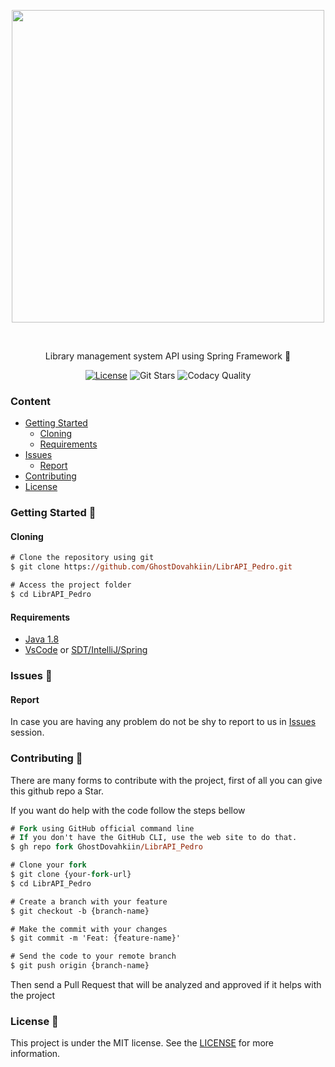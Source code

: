 <!--
    Thank you for reading this
    If you´re having any problem with this project please contact in the issues session
-->

<!-- VARS -->

[license-badge]: https://img.shields.io/github/license/GhostDovahkiin/LibrAPI_Pedro?color=%238257E5
[star-badge]: https://img.shields.io/github/stars/GhostDovahkiin/LibrAPI_Pedro?color=8257E5&logo=github
[last-commit-badge]: https://img.shields.io/github/last-commit/GhostDovahkiin/LibrAPI_Pedro?color=%238257E5
[codacy-badge]: https://app.codacy.com/project/badge/Grade/b2d32fa731984f3e9c3eaa814861c9db
[license-url]: https://github.com/GhostDovahkiin/LibrAPI_Pedro/blob/master/LICENSE
[issues-url]: https://github.com/GhostDovahkiin/LibrAPI_Pedro/issues/
[java-url]: https://nodejs.org/en
[vscode-url]: https://code.visualstudio.com/
[spring-url]: https://spring.io/
[expo-url]: https://expo.io/

<!-- VARS -->

<div align="center">

<img width="500px" align="center" src="https://raw.githubusercontent.com/ayty-org/LibrAPI_Pedro/main/assets/Librapi.gif?token=AF2NW5AMVIJU2P5O7CZNND3AB5VXK"></img>

</div>

<br>
<p align="center">
    Library management system API using Spring Framework 🚀
</p>

<div align="center">  
    
[![License][license-badge]][license-url]
![Git Stars][star-badge]
![Codacy Quality][codacy-badge]
</div>

### Content

- [Getting Started](#Getting-Started-)
  - [Cloning](#Cloning)
  - [Requirements](#Requirements)
- [Issues](#Issues-)
  - [Report](#Report)
- [Contributing](#Contributing-)
- [License](#License-)

### Getting Started 🚀

#### Cloning

```ps
# Clone the repository using git
$ git clone https://github.com/GhostDovahkiin/LibrAPI_Pedro.git

# Access the project folder
$ cd LibrAPI_Pedro
```

#### Requirements

- [Java 1.8][java-url]
- [VsCode][vscode-url] or [SDT/IntelliJ/Spring][spring-url]

### Issues 🐛

#### Report

In case you are having any problem do not be shy to report to us in [Issues][issues-url] session.

### Contributing 🤝

There are many forms to contribute with the project, first of all you can give this github repo a Star.

If you want do help with the code follow the steps bellow

```ps
# Fork using GitHub official command line
# If you don't have the GitHub CLI, use the web site to do that.
$ gh repo fork GhostDovahkiin/LibrAPI_Pedro

# Clone your fork
$ git clone {your-fork-url}
$ cd LibrAPI_Pedro

# Create a branch with your feature
$ git checkout -b {branch-name}

# Make the commit with your changes
$ git commit -m 'Feat: {feature-name}'

# Send the code to your remote branch
$ git push origin {branch-name}
```

Then send a Pull Request that will be analyzed and approved if it helps with the project

### License 📝

This project is under the MIT license. See the [LICENSE][license-url] for more information.
